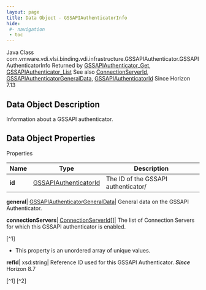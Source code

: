 ```yaml
---
layout: page
title: Data Object - GSSAPIAuthenticatorInfo
hide:
 #- navigation
 - toc
---
```






Java Class
    com.vmware.vdi.vlsi.binding.vdi.infrastructure.GSSAPIAuthenticator.GSSAPIAuthenticatorInfo
Returned by
     [GSSAPIAuthenticator_Get](vdi.infrastructure.GSSAPIAuthenticator.md#get), [GSSAPIAuthenticator_List](vdi.infrastructure.GSSAPIAuthenticator.md#list)
See also
     [ConnectionServerId](vdi.entity.ConnectionServerId.md), [GSSAPIAuthenticatorGeneralData](vdi.infrastructure.GSSAPIAuthenticator.GeneralData.md), [GSSAPIAuthenticatorId](vdi.entity.GSSAPIAuthenticatorId.md)
Since 
    Horizon 7.13

## Data Object Description 

Information about a GSSAPI authenticator. 

## Data Object Properties

Properties

Name |  Type |  Description   
---|---|---  
**id**| [GSSAPIAuthenticatorId](vdi.entity.GSSAPIAuthenticatorId.md)|  The ID of the GSSAPI authenticator/   
  
**general**| [GSSAPIAuthenticatorGeneralData](vdi.infrastructure.GSSAPIAuthenticator.GeneralData.md)|  General data on the GSSAPI Authenticator.   
  
**connectionServers**| [ConnectionServerId[]](vdi.entity.ConnectionServerId.md)|  The list of Connection Servers for which this GSSAPI authenticator is enabled.   


[^1]
  * This property is an unordered array of unique values.

  
**refId**|  xsd:string|  Reference ID used for this GSSAPI Authenticator.  **_Since_** Horizon 8.7  


[^1]
[^2]

  
  

  


